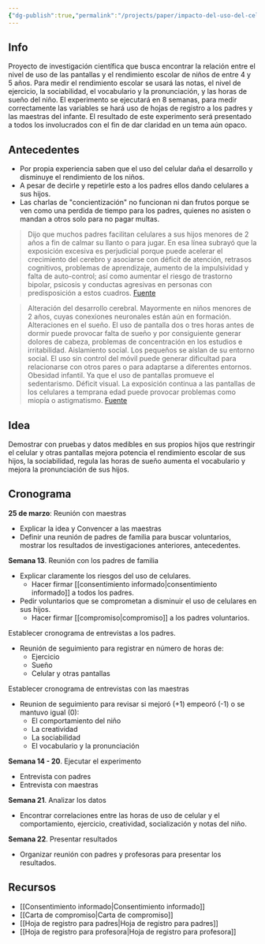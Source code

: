 ```yaml
---
{"dg-publish":true,"permalink":"/projects/paper/impacto-del-uso-del-celular-y-el-rendimiento-academico-en-ninos-de-4-y-5-anos-de-inicial/","hide":true,"created":"2024-03-22T18:09","updated":"2024-03-23T19:06"}
---
```


## Info
Proyecto de investigación científica que busca encontrar la relación entre el nivel de uso de las pantallas y el rendimiento escolar de niños de entre 4 y 5 años. Para medir el rendimiento escolar se usará las notas, el nivel de ejercicio, la sociabilidad, el vocabulario y la pronunciación, y las horas de sueño del niño. El experimento se ejecutará en 8 semanas, para medir correctamente las variables se hará uso de hojas de registro a los padres y las maestras del infante. El resultado de este experimento será presentado a todos los involucrados con el fin de dar claridad en un tema aún opaco.

## Antecedentes
- Por propia experiencia saben que el uso del celular daña el desarrollo y disminuye el rendimiento de los niños.
- A pesar de decirle y repetirle esto a los padres ellos dando celulares a sus hijos.
- Las charlas de "concientización" no funcionan ni dan frutos porque se ven como una perdida de tiempo para los padres, quienes no asisten o mandan a otros solo para no pagar multas.

> Dijo que muchos padres facilitan celulares a sus hijos menores de 2 años a fin de calmar su llanto o para jugar. En esa línea subrayó que la exposición excesiva es perjudicial porque puede acelerar el crecimiento del cerebro y asociarse con déficit de atención, retrasos cognitivos, problemas de aprendizaje, aumento de la impulsividad y falta de auto-control; así como aumentar el riesgo de trastorno bipolar, psicosis y conductas agresivas en personas con predisposición a estos cuadros. [Fuente](https://www.gob.pe/institucion/minsa/noticias/30804-el-uso-excesivo-de-los-dispositivos-electronicos-por-ninos-es-de-alto-riesgo-para-su-salud-mental)

> Alteración del desarrollo cerebral. Mayormente en niños menores de 2 años, cuyas conexiones neuronales están aún en formación.
> Alteraciones en el sueño. El uso de pantalla dos o tres horas antes de dormir puede provocar falta de sueño y por consiguiente generar dolores de cabeza, problemas de concentración en los estudios e irritabilidad.
> Aislamiento social. Los pequeños se aíslan de su entorno social. El uso sin control del móvil puede generar dificultad para relacionarse con otros pares o para adaptarse a diferentes entornos.
> Obesidad infantil. Ya que el uso de pantallas promueve el sedentarismo.
> Déficit visual. La exposición continua a las pantallas de los celulares a temprana edad puede provocar problemas como miopía o astigmatismo.
> [Fuente](https://www.crp.com.pe/noticia/efectos-del-uso-excesivo-del-celular-en-los-ninos/)

## Idea
Demostrar con pruebas y datos medibles en sus propios hijos que restringir el celular y otras pantallas mejora potencia el rendimiento escolar de sus hijos, la sociabilidad, regula las horas de sueño aumenta el vocabulario y mejora la pronunciación de sus hijos.

## Cronograma

**25 de marzo**: Reunión con maestras
- Explicar la idea y Convencer a las maestras
- Definir una reunión de padres de familia para buscar voluntarios, mostrar los resultados de investigaciones anteriores, antecedentes.

**Semana 13**. Reunión con los padres de familia
- Explicar claramente los riesgos del uso de celulares.
   - Hacer firmar [[consentimiento informado\|consentimiento informado]] a todos los padres.
- Pedir voluntarios que se comprometan a disminuir el uso de celulares en sus hijos.
   -  Hacer firmar [[compromiso\|compromiso]] a los padres voluntarios.

Establecer cronograma de entrevistas a los padres.
- Reunión de seguimiento para registrar en número de horas de:
   - Ejercicio
   - Sueño
   - Celular y otras pantallas

Establecer cronograma de entrevistas con las maestras
- Reunion de seguimiento para revisar si mejoró (+1) empeoró (-1) o se mantuvo igual (0):
   - El comportamiento del niño
   - La creatividad
   - La sociabilidad
   - El vocabulario y la pronunciación

**Semana 14 - 20**. Ejecutar el experimento
- Entrevista con padres
- Entrevista con maestras

**Semana 21**. Analizar los datos
- Encontrar correlaciones entre las horas de uso de celular y el comportamiento, ejercicio, creatividad, socialización y notas del niño.

**Semana 22**. Presentar resultados
- Organizar reunión con padres y profesoras para presentar los resultados.

## Recursos
- [[Consentimiento informado\|Consentimiento informado]]
- [[Carta de compromiso\|Carta de compromiso]]
- [[Hoja de registro para padres\|Hoja de registro para padres]]
- [[Hoja de registro para profesora\|Hoja de registro para profesora]]

